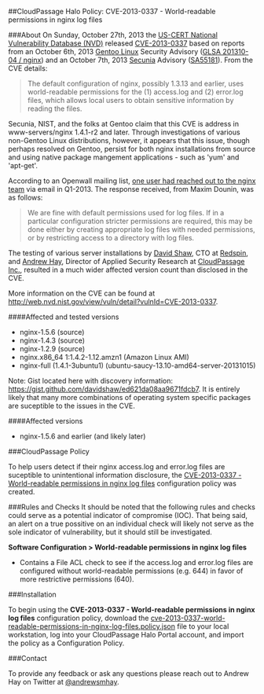 ##CloudPassage Halo Policy: CVE-2013-0337 - World-readable permissions in nginx log files

###About
On Sunday, October 27th, 2013 the <a href="http://nvd.nist.gov/home.cfm" target="new">US-CERT National Vulnerability Database (NVD)</a> released <a href="http://web.nvd.nist.gov/view/vuln/detail?vulnId=CVE-2013-0337" target="new">CVE-2013-0337</a> based on reports from an October 6th, 2013 <a href="http://gentoo.org" target="new">Gentoo Linux</a> Security Advisory (<a href="http://www.gentoo.org/security/en/glsa/glsa-201310-04.xml" target="new">GLSA 201310-04 / nginx</a>) and an October 7th, 2013 <a href="http://secunia.com/" target="new">Secunia</a> Advisory (<a href="http://secunia.com/advisories/55181" target="new">SA55181</a>). From the CVE details:

> The default configuration of nginx, possibly 1.3.13 and earlier, uses world-readable permissions for the (1) access.log and (2) error.log files, which allows local users to obtain sensitive information by reading the files.

Secunia, NIST, and the folks at Gentoo claim that this CVE is address in www-servers/nginx 1.4.1-r2 and later. Through investigations of various non-Gentoo Linux distributions, however, it appears that this issue, though perhaps resolved on Gentoo, persist for both nginx installations from source and using native package mangement applications - such as 'yum' and 'apt-get'. 

According to an Openwall mailing list, <a href="http://www.openwall.com/lists/oss-security/2013/02/24/1" target="new">one user had reached out to the nginx team</a> via email in Q1-2013. The response received, from Maxim Dounin, was as follows:

> We are fine with default permissions used for log files. If in a particular configuration stricter permissions are required, this may be done either by creating appropriate log files with needed permissions, or by restricting access to a directory with log files.

The testing of various server installations by <a href="https://twitter.com/dshaw_" target="new">David Shaw</a>, CTO at <a href="www.redspin.com" target="new">Redspin</a>, and <a href="https://twitter.com/andrewsmhay" target="new">Andrew Hay</a>, Director of Applied Security Research at <a href="http://www.cloudpassage.com">CloudPassage Inc.</a>, resulted in a much wider affected version count than disclosed in the CVE.

More information on the CVE can be found at <a href="http://web.nvd.nist.gov/view/vuln/detail?vulnId=CVE-2013-0337" target="new">http://web.nvd.nist.gov/view/vuln/detail?vulnId=CVE-2013-0337</a>.

####Affected and tested versions
* nginx-1.5.6 (source) 
* nginx-1.4.3 (source)
* nginx-1.2.9 (source)
* nginx.x86_64 1:1.4.2-1.12.amzn1 (Amazon Linux AMI) 
* nginx-full (1.4.1-3ubuntu1) (ubuntu-saucy-13.10-amd64-server-20131015)

Note: Gist located here with discovery information: <a href="https://gist.github.com/davidshaw/ed621da08aa9671fdcb7" target="new">https://gist.github.com/davidshaw/ed621da08aa9671fdcb7</a>. It is entirely likely that many more combinations of operating system specific packages are suceptible to the issues in the CVE.

####Affected versions
* nginx-1.5.6 and earlier (and likely later)

###CloudPassage Policy

To help users detect if their nginx access.log and error.log files are suceptible to unintentional information disclosure, the <a href="https://raw.github.com/andrewsmhay/halo-security-policies/master/CVE-2013-0337/cve-2013-0337-world-readable-permissions-in-nginx-log-files.policy.json" target="new">CVE-2013-0337 - World-readable permissions in nginx log files</a> configuration policy was created.

###Rules and Checks
It should be noted that the following rules and checks could serve as a potential indicator of compromise (IOC). That being said, an alert on a true possitive on an individual check will likely not serve as the sole indicator of vulnerability, but it should still be investigated.

<b>Software Configuration > World-readable permissions in nginx log files</b>
<ul><li>Contains a File ACL check to see if the access.log and error.log files are configured without world-readable permissions (e.g. 644) in favor of more restrictive permissions (640).</li></ul>

###Installation

To begin using the <b>CVE-2013-0337 - World-readable permissions in nginx log files</b> configuration policy, download the <a href="https://raw.github.com/andrewsmhay/halo-security-policies/master/CVE-2013-0337/cve-2013-0337-world-readable-permissions-in-nginx-log-files.policy.json" target="new">cve-2013-0337-world-readable-permissions-in-nginx-log-files.policy.json</a> file to your local workstation, log into your CloudPassage Halo Portal account, and import the policy as a Configuration Policy.

###Contact

To provide any feedback or ask any questions please reach out to Andrew Hay on Twitter at <a href="http://twitter.com/andrewsmhay" target="new">@andrewsmhay</a>.

